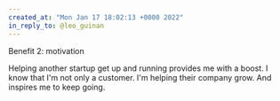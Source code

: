 ```yaml
---
created_at: "Mon Jan 17 18:02:13 +0000 2022"
in_reply_to: @leo_guinan
---
```


Benefit 2: motivation

Helping another startup get up and running provides me with a boost. I know that I'm not only a customer. I'm helping their company grow. And inspires me to keep going.